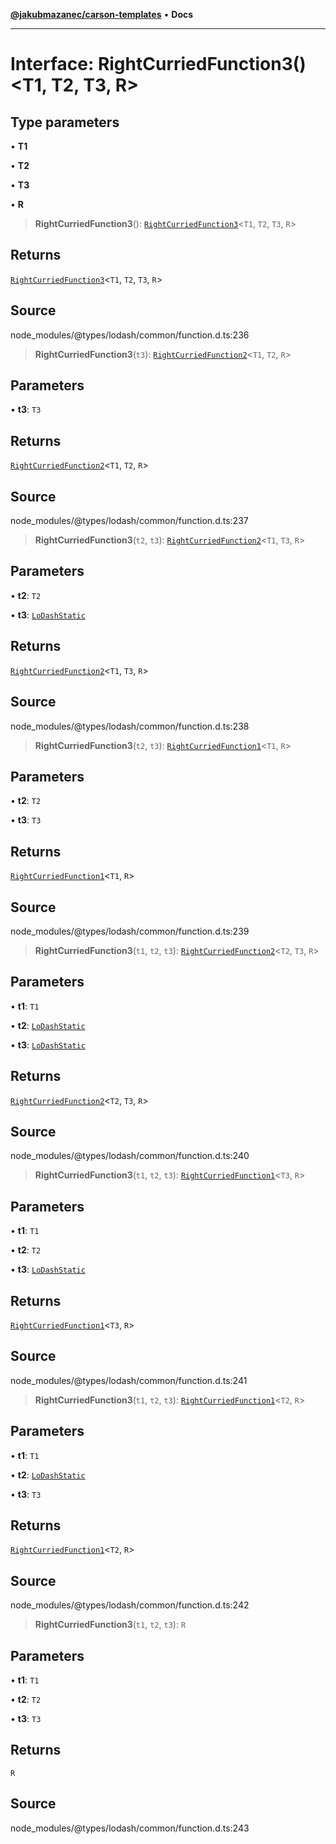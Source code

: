 [**@jakubmazanec/carson-templates**](../../../README.md) • **Docs**

---

# Interface: RightCurriedFunction3()\<T1, T2, T3, R\>

## Type parameters

• **T1**

• **T2**

• **T3**

• **R**

> **RightCurriedFunction3**(): [`RightCurriedFunction3`](RightCurriedFunction3.md)\<`T1`, `T2`,
> `T3`, `R`\>

## Returns

[`RightCurriedFunction3`](RightCurriedFunction3.md)\<`T1`, `T2`, `T3`, `R`\>

## Source

node_modules/@types/lodash/common/function.d.ts:236

> **RightCurriedFunction3**(`t3`): [`RightCurriedFunction2`](RightCurriedFunction2.md)\<`T1`, `T2`,
> `R`\>

## Parameters

• **t3**: `T3`

## Returns

[`RightCurriedFunction2`](RightCurriedFunction2.md)\<`T1`, `T2`, `R`\>

## Source

node_modules/@types/lodash/common/function.d.ts:237

> **RightCurriedFunction3**(`t2`, `t3`): [`RightCurriedFunction2`](RightCurriedFunction2.md)\<`T1`,
> `T3`, `R`\>

## Parameters

• **t2**: `T2`

• **t3**: [`LoDashStatic`](LoDashStatic.md)

## Returns

[`RightCurriedFunction2`](RightCurriedFunction2.md)\<`T1`, `T3`, `R`\>

## Source

node_modules/@types/lodash/common/function.d.ts:238

> **RightCurriedFunction3**(`t2`, `t3`): [`RightCurriedFunction1`](RightCurriedFunction1.md)\<`T1`,
> `R`\>

## Parameters

• **t2**: `T2`

• **t3**: `T3`

## Returns

[`RightCurriedFunction1`](RightCurriedFunction1.md)\<`T1`, `R`\>

## Source

node_modules/@types/lodash/common/function.d.ts:239

> **RightCurriedFunction3**(`t1`, `t2`, `t3`):
> [`RightCurriedFunction2`](RightCurriedFunction2.md)\<`T2`, `T3`, `R`\>

## Parameters

• **t1**: `T1`

• **t2**: [`LoDashStatic`](LoDashStatic.md)

• **t3**: [`LoDashStatic`](LoDashStatic.md)

## Returns

[`RightCurriedFunction2`](RightCurriedFunction2.md)\<`T2`, `T3`, `R`\>

## Source

node_modules/@types/lodash/common/function.d.ts:240

> **RightCurriedFunction3**(`t1`, `t2`, `t3`):
> [`RightCurriedFunction1`](RightCurriedFunction1.md)\<`T3`, `R`\>

## Parameters

• **t1**: `T1`

• **t2**: `T2`

• **t3**: [`LoDashStatic`](LoDashStatic.md)

## Returns

[`RightCurriedFunction1`](RightCurriedFunction1.md)\<`T3`, `R`\>

## Source

node_modules/@types/lodash/common/function.d.ts:241

> **RightCurriedFunction3**(`t1`, `t2`, `t3`):
> [`RightCurriedFunction1`](RightCurriedFunction1.md)\<`T2`, `R`\>

## Parameters

• **t1**: `T1`

• **t2**: [`LoDashStatic`](LoDashStatic.md)

• **t3**: `T3`

## Returns

[`RightCurriedFunction1`](RightCurriedFunction1.md)\<`T2`, `R`\>

## Source

node_modules/@types/lodash/common/function.d.ts:242

> **RightCurriedFunction3**(`t1`, `t2`, `t3`): `R`

## Parameters

• **t1**: `T1`

• **t2**: `T2`

• **t3**: `T3`

## Returns

`R`

## Source

node_modules/@types/lodash/common/function.d.ts:243
